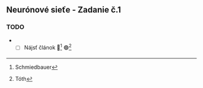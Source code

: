 ## Neurónové sieťe - Zadanie č.1
### TODO
- - [ ] Nájsť článok 🔵[^1] 🟢[^2]
[^1]: Schmiedbauer
[^2]: Tóth
